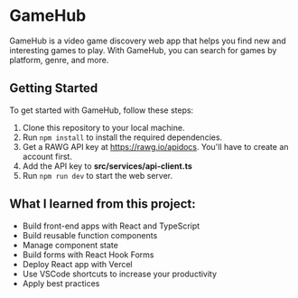 # GameHub

GameHub is a video game discovery web app that helps you find new and interesting games to play. With GameHub, you can search for games by platform, genre, and more.

## Getting Started

To get started with GameHub, follow these steps:

1. Clone this repository to your local machine.
2. Run `npm install` to install the required dependencies.
3. Get a RAWG API key at https://rawg.io/apidocs. You'll have to create an account first.
4. Add the API key to **src/services/api-client.ts**
5. Run `npm run dev` to start the web server.

## What I learned from this project:

- Build front-end apps with React and TypeScript
- Build reusable function components
- Manage component state
- Build forms with React Hook Forms
- Deploy React app with Vercel
- Use VSCode shortcuts to increase your productivity
- Apply best practices
